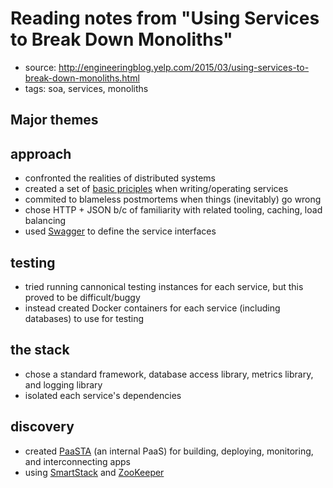 # Reading notes from "Using Services to Break Down Monoliths"

* source: http://engineeringblog.yelp.com/2015/03/using-services-to-break-down-monoliths.html
* tags: soa, services, monoliths

## Major themes

## approach

* confronted the realities of distributed systems
* created a set of [basic priciples](https://github.com/Yelp/service-principles) when writing/operating services
* commited to blameless postmortems when things (inevitably) go wrong
* chose HTTP + JSON b/c of familiarity with related tooling, caching, load balancing
* used [Swagger](http://swagger.io/) to define the service interfaces

## testing

* tried running cannonical testing instances for each service, but this proved to be difficult/buggy
* instead created Docker containers for each service (including databases) to use for testing

## the stack

* chose a standard framework, database access library, metrics library, and logging library
* isolated each service's dependencies

## discovery

* created [PaaSTA](https://vimeo.com/121183491#t=9m51s) (an internal PaaS) for building, deploying, monitoring, and interconnecting apps
* using [SmartStack](http://nerds.airbnb.com/smartstack-service-discovery-cloud/) and [ZooKeeper](http://zookeeper.apache.org/)

